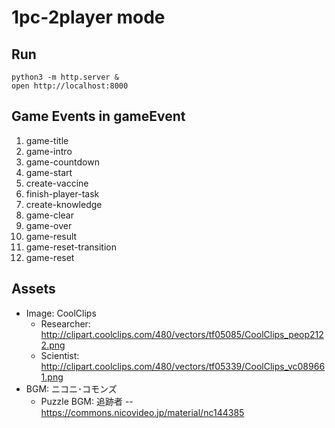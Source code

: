 
1pc-2player mode
=================

## Run

```
python3 -m http.server &
open http://localhost:8000
```

## Game Events in gameEvent

1. game-title
2. game-intro
3. game-countdown
4. game-start
5. create-vaccine
6. finish-player-task
6. create-knowledge
7. game-clear
8. game-over
9. game-result
9. game-reset-transition
0. game-reset


## Assets

- Image: CoolClips
    - Researcher: http://clipart.coolclips.com/480/vectors/tf05085/CoolClips_peop2122.png
    - Scientist: http://clipart.coolclips.com/480/vectors/tf05339/CoolClips_vc089661.png
- BGM: ニコニ･コモンズ
    - Puzzle BGM: 追跡者 -- https://commons.nicovideo.jp/material/nc144385
